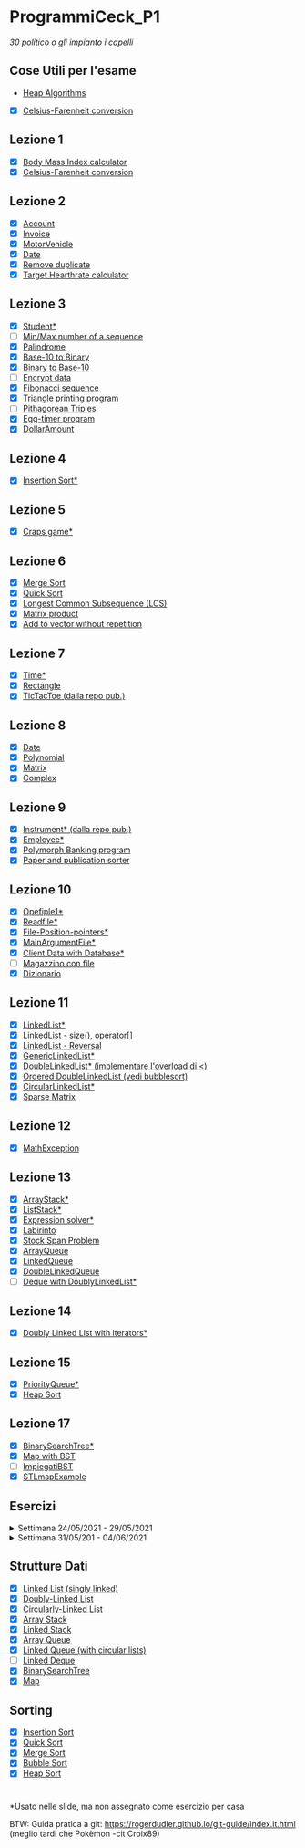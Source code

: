 # ProgrammiCeck_P1
_30 politico o gli impianto i capelli_

Cose Utili per l'esame
-
 - [Heap Algorithms](EserciziClasse/HeapAlgorithms)
 - [X] [Celsius-Farenheit conversion](EserciziClasse/C-F_converter)

Lezione 1
-
 - [X] [Body Mass Index calculator](EserciziClasse/BMI%20Calculator)
 - [X] [Celsius-Farenheit conversion](EserciziClasse/C-F_converter)

Lezione 2
-
 - [X] [Account](EserciziClasse/AccountClass)
 - [X] [Invoice](EserciziClasse/Invoice)
 - [X] [MotorVehicle](EserciziClasse/MotorVehicle)
 - [X] [Date](EserciziClasse/Date)
 - [X] [Remove duplicate](EserciziClasse/Remove%20Duplicate%20Code)
 - [X] [Target Hearthrate calculator](EserciziClasse/TargetHearthRate)

Lezione 3
-
 - [X] [Student*](EserciziClasse/Student)
 - [ ] [Min/Max number of a sequence](EserciziClasse/)
 - [X] [Palindrome](EserciziClasse/RecPalindromo)
 - [X] [Base-10 to Binary](EserciziClasse/Dec2Bin)
 - [X] [Binary to Base-10](EserciziClasse/Dec2Bin)
 - [ ] [Encrypt data](EserciziClasse/)
 - [X] [Fibonacci sequence](EserciziClasse/FibonacciRicorsivo)
 - [X] [Triangle printing program](EserciziClasse/TrianglePrinting)
 - [ ] [Pithagorean Triples](EserciziClasse/)
 - [X] [Egg-timer program](EserciziClasse/EggTimer)
 - [X] [DollarAmount](EserciziClasse/DollarAmount)

Lezione 4
-
 - [X] [Insertion Sort*](EserciziClasse/lib)

Lezione 5
-
 - [X] [Craps game*](EserciziClasse/Craps)

Lezione 6
-
 - [X] [Merge Sort](EserciziClasse/lib)
 - [X] [Quick Sort](EserciziClasse/lib)
 - [X] [Longest Common Subsequence (LCS)](EserciziClasse/LCSiterative)
 - [X] [Matrix product](EserciziClasse/Matrix)
 - [X] [Add to vector without repetition](EserciziClasse/AddToVectorwOutRepetition)

Lezione 7
-
 - [X] [Time*](EserciziClasse/Time)
 - [X] [Rectangle](EserciziClasse/Rectangle)
 - [X] [TicTacToe (dalla repo pub.)](EserciziClasse/TicTacToe)

Lezione 8
-
 - [X] [Date](EserciziClasse/Date)
 - [X] [Polynomial](EserciziClasse/Polynomials)
 - [X] [Matrix](EserciziClasse/Matrix)
 - [X] [Complex](EserciziClasse/Complex)

Lezione 9
-
 - [X] [Instrument* (dalla repo pub.)](EserciziClasse/Instrument)
 - [X] [Employee*](EserciziClasse/EmployeeSalary)
 - [X] [Polymorph Banking program](EserciziClasse/PolymorphicBankingAccount)
 - [X] [Paper and publication sorter](EserciziClasse/bibliografia)

Lezione 10
-
 - [X] [Opefiple1*](EserciziClasse/opefiple1.cpp)
 - [X] [Readfile*](EserciziClasse/readfile)
 - [X] [File-Position-pointers*](EserciziClasse/File-Position-pointers)
 - [X] [MainArgumentFile*](EserciziClasse/MainArgumentFile)
 - [X] [Client Data with Database*](EserciziClasse/ClientData%20with%20database)
 - [ ] [Magazzino con file](EserciziClasse/MagazzinoHardware)
 - [X] [Dizionario](EserciziClasse/Dizionario)

Lezione 11
-
- [X] [LinkedList*](EserciziClasse/LinkedList)
- [X] [LinkedList - size(), operator[]](EserciziClasse/GenericLinkedList)
- [X] [LinkedList - Reversal](EserciziClasse/ListReverse)
- [X] [GenericLinkedList*](EserciziClasse/GenericLinkedList)
- [X] [DoubleLinkedList* (implementare l'overload di <)](EserciziClasse/lib)
- [X] [Ordered DoubleLinkedList (vedi bubblesort)](EserciziClasse/lib)
- [X] [CircularLinkedList*](EserciziClasse/lib)
- [X] [Sparse Matrix](EserciziClasse/SparseMatrix)

Lezione 12
-
- [X] [MathException](EserciziClasse/404)

Lezione 13
-
- [X] [ArrayStack*](EserciziClasse/ArrayStack)
- [X] [ListStack*](EserciziClasse/ListStack)
- [X] [Expression solver*](EserciziClasse/Expression%20solver)
- [X] [Labirinto](EserciziClasse/Labirinto)
- [X] [Stock Span Problem](EserciziClasse/StockSpanProblem)
- [X] [ArrayQueue](EserciziClasse/ArrayQueue)
- [X] [LinkedQueue](EserciziClasse/lib)
- [X] [DoubleLinkedQueue](EserciziClasse/lib)
- [ ] [Deque with DoublyLinkedList*](EserciziClasse/)

Lezione 14
-
- [X] [Doubly Linked List with iterators*](EserciziClasse/lib)

Lezione 15
-

- [X] [PriorityQueue*](EserciziClasse/lib)
- [X] [Heap Sort](EserciziClasse/Heap)

Lezione 17
-

- [X] [BinarySearchTree*](EserciziClasse/BinarySearchTree)
- [X] [Map with BST](EserciziClasse/lib)
- [ ] [ImpiegatiBST](EserciziClasse/)
- [X] [STLmapExample](EserciziClasse/STLmapExample)

Esercizi
-
<details> <summary> Settimana 24/05/2021 - 29/05/2021 </summary>

- [X] [1. Copy constructor per Linked List](EserciziClasse/lib)
- [X] [2. Copy assignment per Linked List](EserciziClasse/lib)
- [X] [3. Iterator per Circular Linked List](EserciziClasse/lib)
- [X] [4. Separazione Linked List in posizioni pari/dispari](EserciziClasse/PariDispariLinkedList)
</details>

<details> <summary> Settimana 31/05/201 - 04/06/2021 </summary>

- [X] [1. Dataland parte 1](EserciziClasse/Dataland)
- [X] [2. Dataland parte 2](EserciziClasse/DataLandPt2)\
(traccia nella cartella apposita)
</details>

Strutture Dati
-
- [X] [Linked List (singly linked)](EserciziClasse/lib)
- [X] [Doubly-Linked List](EserciziClasse/lib)
- [X] [Circularly-Linked List](EserciziClasse/lib)
- [X] [Array Stack](EserciziClasse/lib)
- [X] [Linked Stack](EserciziClasse/lib)
- [X] [Array Queue](EserciziClasse/lib)
- [X] [Linked Queue (with circular lists)](EserciziClasse/lib)
- [ ] [Linked Deque](EserciziClasse/lib)
- [X] [BinarySearchTree](EserciziClasse/lib)
- [X] [Map](EserciziClasse/lib)

Sorting
-
- [X] [Insertion Sort](EserciziClasse/lib)
- [X] [Quick Sort](EserciziClasse/lib)
- [X] [Merge Sort](EserciziClasse/lib)
- [X] [Bubble Sort](EserciziClasse/lib)
- [X] [Heap Sort](EserciziClasse/lib)
#

*Usato nelle slide, ma non assegnato come esercizio per casa

BTW:
Guida pratica a git: https://rogerdudler.github.io/git-guide/index.it.html (meglio tardi che Pokèmon -cit Croix89)
